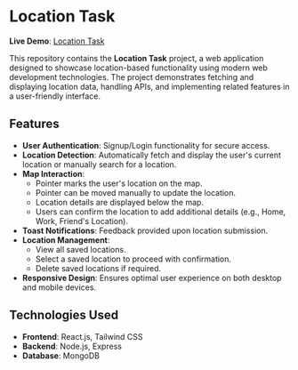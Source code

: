 # Location Task

**Live Demo**: [Location Task](https://location-task-frontend.onrender.com/)

This repository contains the **Location Task** project, a web application designed to showcase location-based functionality using modern web development technologies. The project demonstrates fetching and displaying location data, handling APIs, and implementing related features in a user-friendly interface.

## Features

- **User Authentication**: Signup/Login functionality for secure access.
- **Location Detection**: Automatically fetch and display the user's current location or manually search for a location.
- **Map Interaction**:
  - Pointer marks the user's location on the map.
  - Pointer can be moved manually to update the location.
  - Location details are displayed below the map.
  - Users can confirm the location to add additional details (e.g., Home, Work, Friend's Location).
- **Toast Notifications**: Feedback provided upon location submission.
- **Location Management**:
  - View all saved locations.
  - Select a saved location to proceed with confirmation.
  - Delete saved locations if required.
- **Responsive Design**: Ensures optimal user experience on both desktop and mobile devices.

## Technologies Used

- **Frontend**: React.js, Tailwind CSS
- **Backend**: Node.js, Express
- **Database**: MongoDB

